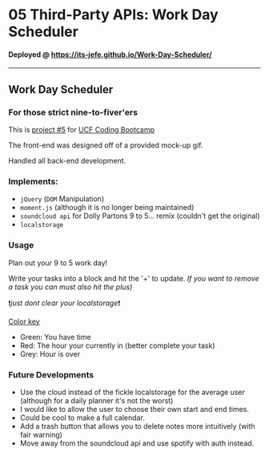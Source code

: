 # 05 Third-Party APIs: Work Day Scheduler

#### Deployed @ https://its-jefe.github.io/Work-Day-Scheduler/
---

## Work Day Scheduler
### For those strict nine-to-fiver'ers 

This is [project #5][2] for [UCF Coding Bootcamp][1]

The front-end was designed off of a provided mock-up gif.

Handled all back-end development.

### Implements: 
- `jQuery` (`DOM` Manipulation)
- `moment.js` (although it is no longer being maintained)
- `soundcloud api` for Dolly Partons 9 to 5... remix (couldn't get the original)
- `localstorage`

### Usage
Plan out your 9 to 5 work day!

Write your tasks into a block and hit the '+' to update.
<em>If you want to remove a task you can must also hit the plus)</em>

❗️<i>just dont clear your localstorage</i>❗️

<u>Color key</u>
- Green: You have time
- Red: The hour your currently in (better complete your task)
- Grey: Hour is over

### Future Developments
- Use the cloud instead of the fickle localstorage for the average user (although for a daily planner it's not the worst)
- I would like to allow the user to choose their own start and end times.
- Could be cool to make a full calendar. 
- Add a trash button that allows you to delete notes more intuitively (with fair warning)
- Move away from the soundcloud api and use spotify with auth instead.

[1]: https://bootcamp.ce.ucf.edu/coding/
[2]: https://github.com/UCF-Coding-Boot-Camp/UCF-VIRT-BO-FSF-PT-04-2021-U-B/tree/main/05-Third-Party-APIs/02-Challenge


